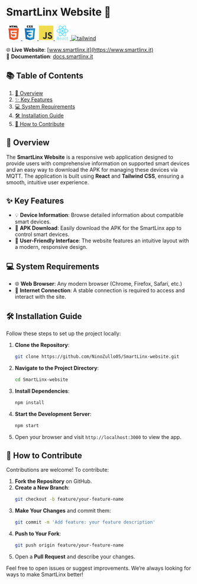 # SmartLinx Website 🚀

  <a href="https://www.w3.org/html/" target="_blank" rel="noreferrer"> 
    <img src="https://raw.githubusercontent.com/devicons/devicon/master/icons/html5/html5-original-wordmark.svg" alt="html5" width="40" height="40"/> 
  </a>
  <a href="https://www.w3schools.com/css/" target="_blank" rel="noreferrer"> 
    <img src="https://raw.githubusercontent.com/devicons/devicon/master/icons/css3/css3-original-wordmark.svg" alt="css3" width="40" height="40"/> 
  </a> 
  <a href="https://developer.mozilla.org/en-US/docs/Web/JavaScript" target="_blank" rel="noreferrer"> 
    <img src="https://raw.githubusercontent.com/devicons/devicon/master/icons/javascript/javascript-original.svg" alt="javascript" width="40" height="40"/> 
  </a>
  <a href="https://reactjs.org/" target="_blank" rel="noreferrer"> 
    <img src="https://raw.githubusercontent.com/devicons/devicon/master/icons/react/react-original-wordmark.svg" alt="react" width="40" height="40"/> 
  </a> 
   <a href="https://tailwindcss.com/" target="_blank" rel="noreferrer"> 
    <img src="https://www.vectorlogo.zone/logos/tailwindcss/tailwindcss-icon.svg" alt="tailwind" width="40" height="40"/> 
  </a>

🌐 **Live Website**: [www.smartlinx.it](https://www.smartlinx.it)  
📄 **Documentation**: [docs.smartlinx.it](https://docs.smartlinx.it)

## 📚 Table of Contents

1. [📖 Overview](#-overview)
2. [✨ Key Features](#-key-features)
3. [💻 System Requirements](#-system-requirements)
4. [🛠️ Installation Guide](#%EF%B8%8F-installation-guide)
5. [🤝 How to Contribute](#-how-to-contribute)

## 📖 Overview

The **SmartLinx Website** is a responsive web application designed to provide users with comprehensive information on supported smart devices and an easy way to download the APK for managing these devices via MQTT. The application is built using **React** and **Tailwind CSS**, ensuring a smooth, intuitive user experience.

## ✨ Key Features

- 💡 **Device Information**: Browse detailed information about compatible smart devices.
- 📲 **APK Download**: Easily download the APK for the SmartLinx app to control smart devices.
- 🚀 **User-Friendly Interface**: The website features an intuitive layout with a modern, responsive design.

## 💻 System Requirements

- 🌐 **Web Browser**: Any modern browser (Chrome, Firefox, Safari, etc.)
- 📶 **Internet Connection**: A stable connection is required to access and interact with the site.

## 🛠️ Installation Guide

Follow these steps to set up the project locally:

1. **Clone the Repository**:
   ```bash
   git clone https://github.com/NinoZullo05/SmartLinx-website.git
   ```
2. **Navigate to the Project Directory**:
   ```bash
   cd SmartLinx-website
   ```
3. **Install Dependencies**:
   ```bash
   npm install
   ```
4. **Start the Development Server**:
   ```bash
   npm start
   ```
5. Open your browser and visit `http://localhost:3000` to view the app.

## 🤝 How to Contribute

Contributions are welcome! To contribute:

1. **Fork the Repository** on GitHub.
2. **Create a New Branch**:
   ```bash
   git checkout -b feature/your-feature-name
   ```
3. **Make Your Changes** and commit them:
   ```bash
   git commit -m 'Add feature: your feature description'
   ```
4. **Push to Your Fork**:
   ```bash
   git push origin feature/your-feature-name
   ```
5. Open a **Pull Request** and describe your changes.

Feel free to open issues or suggest improvements. We’re always looking for ways to make SmartLinx better!
